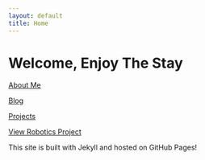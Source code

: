 ```yaml
---
layout: default
title: Home
---
```


# Welcome, Enjoy The Stay


[About Me](/about.md)

[Blog](/blog/blog.html)


[Projects](/Projects/ProjectHome.md)

[View Robotics Project](/projects/robotics/)


This site is built with Jekyll and hosted on GitHub Pages!
